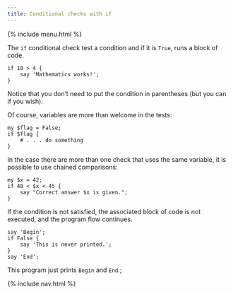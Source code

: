 ```yaml
---
title: Conditional checks with if
---
```


{% include menu.html %}

The `if` conditional check test a condition and if it is `True`, runs a block of code.

    if 10 > 4 {
        say 'Mathematics works!';
    }

Notice that you don’t need to put the condition in parentheses (but you can if you wish). 

Of course, variables are more than welcome in the tests:

    my $flag = False;
    if $flag {
        # . . . do something
    }

In the case there are more than one check that uses the same variable, it is possible to use chained comparisons:

    my $x = 42;
    if 40 < $x < 45 {
        say "Correct answer $x is given.";
    }

If the condition is not satisfied, the associated block of code is not executed, and the program flow continues.

    say 'Begin';
    if False {
        say 'This is never printed.';
    }
    say 'End';

This program just prints `Begin` and `End`.;

{% include nav.html %}

